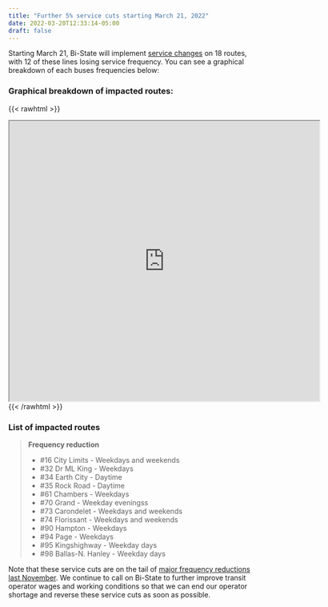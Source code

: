 ```yaml
---
title: "Further 5% service cuts starting March 21, 2022"
date: 2022-03-20T12:33:14-05:00
draft: false
---
```


Starting March 21, Bi-State will implement [service changes](https://www.metrostlouis.org/nextstop/metro-transit-service-change-on-march-21/) on 18 routes, with 12 of these lines losing service frequency. You can see a graphical breakdown of each buses frequencies below:

<!--more-->
### Graphical breakdown of impacted routes:
{{< rawhtml >}}
<iframe 
    width="620"
    height="560" 
    src="https://docs.google.com/spreadsheets/d/e/2PACX-1vSRGxCiCvJal_Xxjb7Os3SSigHRIbJ8WJaSKe0VCa2glGZU1M1cCRvp80TDP8of9di55HfiR3xe9GEM/pubhtml?widget=true&amp;headers=false"></iframe>
{{< /rawhtml >}}


### List of impacted routes
> 
> **Frequency reduction**
> - #16 City Limits - Weekdays and weekends
> - #32 Dr ML King - Weekdays
> - #34 Earth City - Daytime
> - #35 Rock Road - Daytime
> - #61 Chambers - Weekdays
> - #70 Grand - Weekday eveningss
> - #73 Carondelet - Weekdays and weekends
> - #74 Florissant - Weekdays and weekends
> - #90 Hampton - Weekdays
> - #94 Page - Weekdays
> - #95 Kingshighway - Weekday days
> - #98 Ballas-N. Hanley - Weekday days

Note that these service cuts are on the tail of [major frequency reductions last November](../november-2021-service-cuts). We continue to call on Bi-State to further improve transit operator wages and working conditions so that we can end our operator shortage and reverse these service cuts as soon as possible.
